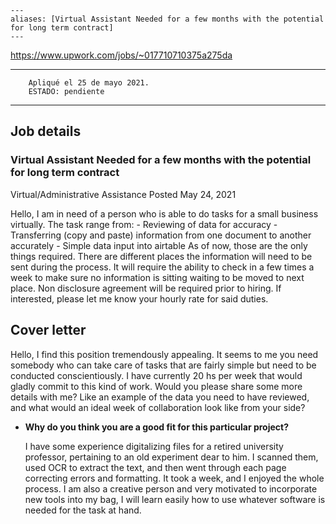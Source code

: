 ```
---
aliases: [Virtual Assistant Needed for a few months with the potential for long term contract]
---
```

https://www.upwork.com/jobs/~017710710375a275da

---
		
		Apliqué el 25 de mayo 2021.
		ESTADO: pendiente
---

## Job details

### Virtual Assistant Needed for a few months with the potential for long term contract

Virtual/Administrative Assistance Posted May 24, 2021

Hello, I am in need of a person who is able to do tasks for a small business virtually. The task range from: - Reviewing of data for accuracy - Transferring (copy and paste) information from one document to another accurately - Simple data input into airtable As of now, those are the only things required. There are different places the information will need to be sent during the process. It will require the ability to check in a few times a week to make sure no information is sitting waiting to be moved to next place. Non disclosure agreement will be required prior to hiring. If interested, please let me know your hourly rate for said duties.


## Cover letter

Hello, I find this position tremendously appealing. It seems to me you need somebody who can take care of tasks that are fairly simple but need to be conducted conscientiously. I have currently 20 hs per week that would gladly commit to this kind of work. Would you please share some more details with me? Like an example of the data you need to have reviewed, and what would an ideal week of collaboration look like from your side?

-   **Why do you think you are a good fit for this particular project?**
    
    I have some experience digitalizing files for a retired university professor, pertaining to an old experiment dear to him. I scanned them, used OCR to extract the text, and then went through each page correcting errors and formatting. It took a week, and I enjoyed the whole process. I am also a creative person and very motivated to incorporate new tools into my bag, I will learn easily how to use whatever software is needed for the task at hand.